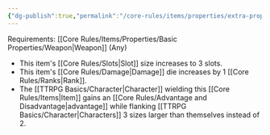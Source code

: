 ```yaml
---
{"dg-publish":true,"permalink":"/core-rules/items/properties/extra-properties/weapon/great/"}
---
```


Requirements: [[Core Rules/Items/Properties/Basic Properties/Weapon\|Weapon]] (Any)

- This item's [[Core Rules/Slots\|Slot]] size increases to 3 slots.
- This item's [[Core Rules/Damage\|Damage]] die increases by 1 [[Core Rules/Ranks\|Rank]].
- The [[TTRPG Basics/Character\|Character]] wielding this [[Core Rules/Items\|Item]] gains an [[Core Rules/Advantage and Disadvantage\|advantage]] while flanking [[TTRPG Basics/Character\|Characters]] 3 sizes larger than themselves instead of 2.
